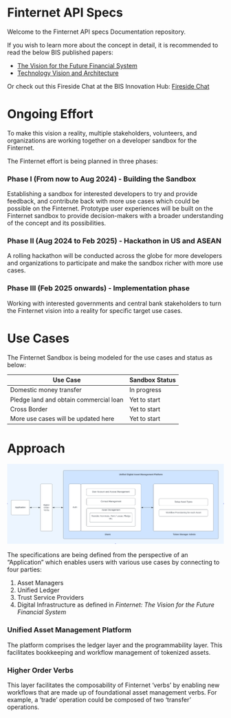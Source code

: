# Finternet API Specs

Welcome to the Finternet API specs Documentation repository.

If you wish to learn more about the concept in detail, it is recommended to read the below BIS published papers:

- [The Vision for the Future Financial System](http://bit.ly/finternet-vision)
- [Technology Vision and Architecture](http://bit.ly/finternet-tech)

Or check out this Fireside Chat at the BIS Innovation Hub: [Fireside Chat](https://www.youtube.com/watch?v=2-ukiKchQsI)

# Ongoing Effort

To make this vision a reality, multiple stakeholders, volunteers, and organizations are working together on a developer sandbox for the Finternet.

The Finternet effort is being planned in three phases:

### Phase I (From now to Aug 2024) - Building the Sandbox

Establishing a sandbox for interested developers to try and provide feedback, and contribute back with more use cases which could be possible on the Finternet. Prototype user experiences will be built on the Finternet sandbox to provide decision-makers with a broader understanding of the concept and its possibilities.

### Phase II (Aug 2024 to Feb 2025) - Hackathon in US and ASEAN

A rolling hackathon will be conducted across the globe for more developers and organizations to participate and make the sandbox richer with more use cases.

### Phase III (Feb 2025 onwards) - Implementation phase

Working with interested governments and central bank stakeholders to turn the Finternet vision into a reality for specific target use cases.

# Use Cases

The Finternet Sandbox is being modeled for the use cases and status as below:

| Use Case                               | Sandbox Status |
| -------------------------------------- | -------------- |
| Domestic money transfer                | In progress    |
| Pledge land and obtain commercial loan | Yet to start   |
| Cross Border                           | Yet to start   |
| More use cases will be updated here    | Yet to start   |

# Approach

![Finternet API Specs](/static/finternetApiSpec.png)

The specifications are being defined from the perspective of an “Application” which enables users with various use cases by connecting to four parties:

1. Asset Managers
2. Unified Ledger
3. Trust Service Providers
4. Digital Infrastructure as defined in _Finternet: The Vision for the Future Financial System_

### Unified Asset Management Platform

The platform comprises the ledger layer and the programmability layer. This facilitates bookkeeping and workflow management of tokenized assets.

### Higher Order Verbs

This layer facilitates the composability of Finternet ‘verbs’ by enabling new workflows that are made up of foundational asset management verbs. For example, a ‘trade’ operation could be composed of two ‘transfer’ operations.

